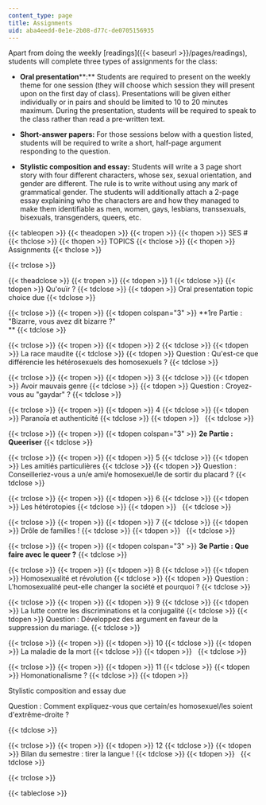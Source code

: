 ```yaml
---
content_type: page
title: Assignments
uid: aba4eedd-0e1e-2b08-d77c-de0705156935
---
```


Apart from doing the weekly [readings]({{< baseurl >}}/pages/readings), students will complete three types of assignments for the class:

*   **Oral presentation****:** Students are required to present on the weekly theme for one session (they will choose which session they will present upon on the first day of class). Presentations will be given either individually or in pairs and should be limited to 10 to 20 minutes maximum. During the presentation, students will be required to speak to the class rather than read a pre-written text.
  
*   **Short-answer papers:** For those sessions below with a question listed, students will be required to write a short, half-page argument responding to the question.
  
*   **Stylistic composition and essay:** Students will write a 3 page short story with four different characters, whose sex, sexual orientation, and gender are different. The rule is to write without using any mark of grammatical gender. The students will additionally attach a 2-page essay explaining who the characters are and how they managed to make them identifiable as men, women, gays, lesbians, transsexuals, bisexuals, transgenders, queers, etc.
  

{{< tableopen >}}
{{< theadopen >}}
{{< tropen >}}
{{< thopen >}}
SES #
{{< thclose >}}
{{< thopen >}}
TOPICS
{{< thclose >}}
{{< thopen >}}
Assignments
{{< thclose >}}

{{< trclose >}}

{{< theadclose >}}
{{< tropen >}}
{{< tdopen >}}
1
{{< tdclose >}}
{{< tdopen >}}
Qu'ouïr ?
{{< tdclose >}}
{{< tdopen >}}
Oral presentation topic choice due
{{< tdclose >}}

{{< trclose >}}
{{< tropen >}}
{{< tdopen colspan="3" >}}
**1re Partie : "Bizarre, vous avez dit bizarre ?"  
**
{{< tdclose >}}

{{< trclose >}}
{{< tropen >}}
{{< tdopen >}}
2
{{< tdclose >}}
{{< tdopen >}}
La race maudite
{{< tdclose >}}
{{< tdopen >}}
Question : Qu'est-ce que différencie les hétérosexuels des homosexuels ?
{{< tdclose >}}

{{< trclose >}}
{{< tropen >}}
{{< tdopen >}}
3
{{< tdclose >}}
{{< tdopen >}}
Avoir mauvais genre
{{< tdclose >}}
{{< tdopen >}}
Question : Croyez-vous au "gaydar" ?
{{< tdclose >}}

{{< trclose >}}
{{< tropen >}}
{{< tdopen >}}
4
{{< tdclose >}}
{{< tdopen >}}
Paranoïa et authenticité
{{< tdclose >}}
{{< tdopen >}}
 
{{< tdclose >}}

{{< trclose >}}
{{< tropen >}}
{{< tdopen colspan="3" >}}
**2e Partie : Queeriser**
{{< tdclose >}}

{{< trclose >}}
{{< tropen >}}
{{< tdopen >}}
5
{{< tdclose >}}
{{< tdopen >}}
Les amitiés particulières
{{< tdclose >}}
{{< tdopen >}}
Question : Conseilleriez-vous a un/e ami/e homosexuel/le de sortir du placard ?
{{< tdclose >}}

{{< trclose >}}
{{< tropen >}}
{{< tdopen >}}
6
{{< tdclose >}}
{{< tdopen >}}
Les hétérotopies
{{< tdclose >}}
{{< tdopen >}}
 
{{< tdclose >}}

{{< trclose >}}
{{< tropen >}}
{{< tdopen >}}
7
{{< tdclose >}}
{{< tdopen >}}
Drôle de familles !
{{< tdclose >}}
{{< tdopen >}}
 
{{< tdclose >}}

{{< trclose >}}
{{< tropen >}}
{{< tdopen colspan="3" >}}
**3e Partie : Que faire avec le queer ?**
{{< tdclose >}}

{{< trclose >}}
{{< tropen >}}
{{< tdopen >}}
8
{{< tdclose >}}
{{< tdopen >}}
Homosexualité et révolution
{{< tdclose >}}
{{< tdopen >}}
Question : L'homosexualité peut-elle changer la société et pourquoi ?
{{< tdclose >}}

{{< trclose >}}
{{< tropen >}}
{{< tdopen >}}
9
{{< tdclose >}}
{{< tdopen >}}
La lutte contre les discriminations et la conjugalité
{{< tdclose >}}
{{< tdopen >}}
Question : Développez des argument en faveur de la suppression du mariage.
{{< tdclose >}}

{{< trclose >}}
{{< tropen >}}
{{< tdopen >}}
10
{{< tdclose >}}
{{< tdopen >}}
La maladie de la mort
{{< tdclose >}}
{{< tdopen >}}
 
{{< tdclose >}}

{{< trclose >}}
{{< tropen >}}
{{< tdopen >}}
11
{{< tdclose >}}
{{< tdopen >}}
Homonationalisme ?
{{< tdclose >}}
{{< tdopen >}}


Stylistic composition and essay due

Question : Comment expliquez-vous que certain/es homosexuel/les soient d'extrême-droite ?


{{< tdclose >}}

{{< trclose >}}
{{< tropen >}}
{{< tdopen >}}
12
{{< tdclose >}}
{{< tdopen >}}
Bilan du semestre : tirer la langue !
{{< tdclose >}}
{{< tdopen >}}
 
{{< tdclose >}}

{{< trclose >}}

{{< tableclose >}}